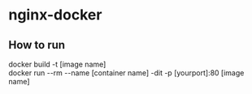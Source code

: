 # nginx-docker
## How to run
docker build -t [image name] <br/>
docker run --rm --name [container name] -dit -p [yourport]:80 [image name]
